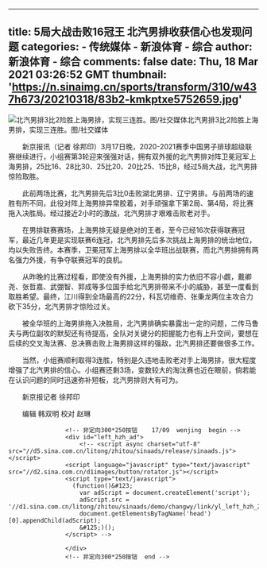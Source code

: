 
---
title: 5局大战击败16冠王 北汽男排收获信心也发现问题
categories: 
    - 传统媒体
    - 新浪体育 - 综合
author: 新浪体育 - 综合
comments: false
date: Thu, 18 Mar 2021 03:26:52 GMT
thumbnail: 'https://n.sinaimg.cn/sports/transform/310/w437h673/20210318/83b2-kmkptxe5752659.jpg'
---

<div>   
<div class="img_wrapper"><img src="https://n.sinaimg.cn/sports/transform/310/w437h673/20210318/83b2-kmkptxe5752659.jpg" alt="北汽男排3比2险胜上海男排，实现三连胜。图/社交媒体" data-link referrerpolicy="no-referrer"><span class="img_descr">北汽男排3比2险胜上海男排，实现三连胜。图/社交媒体</span></div>
<p>　　新京报讯（记者 徐邦印）3月17日晚，2020-2021赛季中国男子排球超级联赛继续进行，小组赛第3轮迎来强强对话，拥有双外援的北汽男排对阵卫冕冠军上海男排，25比16、28比30、25比20、20比25、15比8，经过5局大战，北汽男排惊险取胜。</p>
<p>　　此前两场比赛，北汽男排先后3比0击败湖北男排、辽宁男排。与前两场的速胜有所不同，此役对阵上海男排异常胶着，对手顽强拿下第2局、第4局，将比赛拖入决胜局。经过接近2小时的激战，北汽男排才艰难击败老对手。</p>
<p>　　在男排联赛赛场，上海男排无疑是绝对的王者，至今已经16次获得联赛冠军，最近几年更是实现联赛6连冠，北汽男排先后多次挑战上海男排的统治地位，均以失败告终。本赛季，卫冕冠军上海男排以全华班出战联赛，而北汽男排拥有两名强力外援，有争夺联赛冠军的良机。</p>
<p>　　从昨晚的比赛过程看，即使没有外援，上海男排的实力依旧不容小觑，戴卿尧、张哲嘉、武弸智、郭成等多位国手给北汽男排带来不小的威胁，甚至一度看到取胜希望。最终，江川得到全场最高的22分，科瓦切维奇、张秉龙两位主攻合力砍下35分，北汽男排才惊险过关。</p>
<p>　　被全华班的上海男排拖入决胜局，北汽男排确实暴露出一定的问题，二传马鲁夫与两位副攻的默契还有待提高，全队对关键分的把握能力也有上升空间，要想在后续的交叉淘汰赛、总决赛击败上海男排这样的强敌，北汽男排还要做很多工作。</p>
<p>　　当然，小组赛顺利取得3连胜，特别是久违地击败老对手上海男排，很大程度增强了北汽男排的信心。小组赛还剩3场，变数较大的淘汰赛也近在眼前，倘若能在认识问题的同时迅速弥补短板，北汽男排则大有可为。</p>
<p>　　新京报记者 徐邦印</p>
<p>　　编辑 韩双明 校对 赵琳</p>


                    <!-- 非定向300*250按钮    17/09  wenjing  begin -->
                    <div id="left_hzh_ad">
                        <!-- <script async charset="utf-8" src="//d5.sina.com.cn/litong/zhitou/sinaads/release/sinaads.js"></script>
                    <script language="javascript" type="text/javascript" src="//d2.sina.com.cn/d1images/button/rotator.js"></script>
                    <script type="text/javascript">
                      (function()&#123;
                        var adScript = document.createElement('script');
                        adScript.src = '//d1.sina.com.cn/litong/zhitou/sinaads/demo/changwy/link/yl_left_hzh_20160119.js';
                        document.getElementsByTagName('head')[0].appendChild(adScript);
                        &#125;)();
                    </script> -->

                    </div>
                    <!-- 非定向300*250按钮  end -->
                  
</div>
            